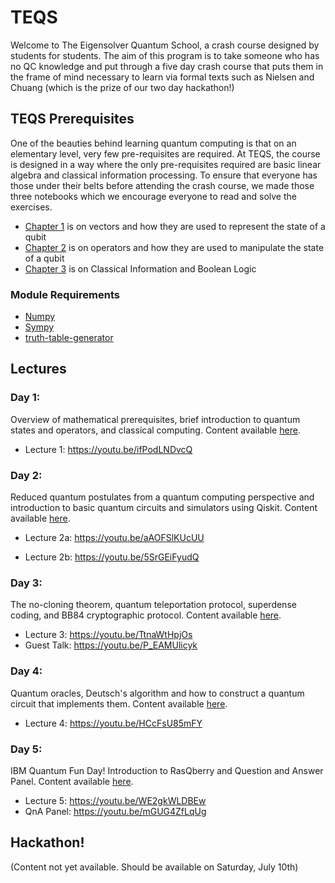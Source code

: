 # TEQS

Welcome to The Eigensolver Quantum School, a crash course designed by students for students. The aim of this program is to take someone who has no QC knowledge and put through a five day crash course that puts them in the frame of mind necessary to learn via formal texts such as Nielsen and Chuang (which is the prize of our two day hackathon!) 

## TEQS Prerequisites
One of the beauties behind learning quantum computing is that on an elementary level, very few pre-requisites are required. At TEQS, the course is designed in a way where the only pre-requisites required are basic linear algebra and classical information processing. To ensure that everyone has those under their belts before attending the crash course, we made those three notebooks which we encourage everyone to read and solve the exercises. 

 - [Chapter 1](https://github.com/The-Eigensolvers/TEQS/blob/main/Pre-requisites/Chapter%201%20-%20Math%20Tools%20I%20(Vectors%2C%20Complex%20Numbers%20and%20Dirac%20Notation).ipynb) is on vectors and how they are used to represent the state of a qubit
 - [Chapter 2](https://github.com/The-Eigensolvers/TEQS/blob/main/Pre-requisites/Chapter%202%20-%20Math%20Tools%20II%20(Linear%20Operators).ipynb) is on operators and how they are used to manipulate the state of a qubit
 - [Chapter 3](https://github.com/The-Eigensolvers/TEQS/blob/main/Pre-requisites/Chapter%203%20-%20Classical%20Computation%20and%20Logic.ipynb) is on Classical Information and Boolean Logic
 
 ### Module Requirements
 
 - [Numpy](https://numpy.org)
 - [Sympy](https://www.sympy.org/en/index.html)
 - [truth-table-generator](https://pypi.org/project/truth-table-generator/)

## Lectures
### Day 1:

Overview of mathematical prerequisites, brief introduction to quantum states and operators, and classical computing. Content available [here](https://github.com/The-Eigensolvers/TEQS/tree/main/Day%201).

- Lecture 1: https://youtu.be/ifPodLNDvcQ

### Day 2:

Reduced quantum postulates from a quantum computing perspective and introduction to basic quantum circuits and simulators using Qiskit. Content available [here](https://github.com/The-Eigensolvers/TEQS/tree/main/Day%202).

- Lecture 2a: https://youtu.be/aAOFSlKUcUU

- Lecture 2b: https://youtu.be/5SrGEiFyudQ

### Day 3:

The no-cloning theorem, quantum teleportation protocol, superdense coding, and BB84 cryptographic protocol. Content available [here](https://github.com/The-Eigensolvers/TEQS/tree/main/Day%203).

- Lecture 3: https://youtu.be/TtnaWtHpjOs
- Guest Talk: https://youtu.be/P_EAMUlicyk

### Day 4:

Quantum oracles, Deutsch's algorithm and how to construct a quantum circuit that implements them. Content available [here](https://github.com/The-Eigensolvers/TEQS/tree/main/Day%204).


- Lecture 4: https://youtu.be/HCcFsU85mFY

### Day 5:

IBM Quantum Fun Day! Introduction to RasQberry and Question and Answer Panel.  Content available [here](https://github.com/The-Eigensolvers/TEQS/tree/main/Day%204).

- Lecture 5: https://youtu.be/WE2gkWLDBEw
- QnA Panel: https://youtu.be/mGUG4ZfLqUg

## Hackathon!

(Content not yet available. Should be available on Saturday, July 10th)

